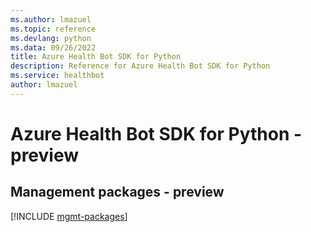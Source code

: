 ```yaml
---
ms.author: lmazuel
ms.topic: reference
ms.devlang: python
ms.data: 09/26/2022
title: Azure Health Bot SDK for Python
description: Reference for Azure Health Bot SDK for Python
ms.service: healthbot
author: lmazuel
---
```

# Azure Health Bot SDK for Python - preview

## Management packages - preview
[!INCLUDE [mgmt-packages](health-bot-mgmt-index.md)]
